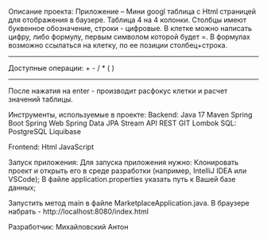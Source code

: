 
Описание проекта:
Приложение – Мини googl таблица c Html страницей для отображения в баузере.
Таблица 4 на 4 колонки. 
Столбцы имеют буквенное обозначение, строки - цифровые. 
В клетке можно написать цифру, либо формулу, первым символом которой будет =. 
В формулах возможно ссылаться на клетку, по ее позиции столбец+строка.
________________________________________
Доступные операции: + - / * ( )
________________________________________

После нажатия на enter - производит расфокус клетки и расчет значений таблицы.

Инструменты, используемые в проекте:
Backend:
Java 17
Maven
Spring Boot
Spring Web
Spring Data JPA
Stream API
REST
GIT
Lombok
SQL:
PostgreSQL
Liquibase

Frontend:
Html
JavaScript

Запуск приложения:
Для запуска приложения нужно:
Клонировать проект и открыть его в среде разработки (например, IntelliJ IDEA или VSCode);
В файле application.properties указать путь к Вашей базе данных;

Запустить метод main в файле MarketplaceApplication.java.
В браузере набрать - http://localhost:8080/index.html

Разработчик:
Михайловский Антон
